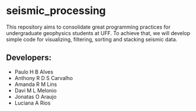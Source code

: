 # seismic_processing

This repository aims to consolidate great programming practices for undergraduate geophysics students at UFF. To achieve that, we will develop simple code for visualizing, filtering, sorting and stacking seismic data.

## Developers:

- Paulo H B Alves
- Anthony R D S Carvalho
- Amanda R M Lins
- Davi M L Melonio
- Jonatas O Araujo
- Luciana A Rios
